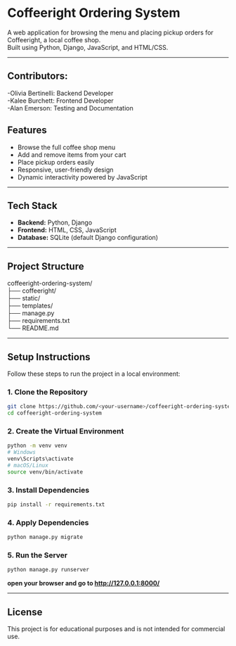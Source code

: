 # Coffeeright Ordering System

A web application for browsing the menu and placing pickup orders for Coffeeright, a local coffee shop.  
Built using Python, Django, JavaScript, and HTML/CSS.

---

## Contributors: 
-Olivia Bertinelli: Backend Developer\
-Kalee Burchett: Frontend Developer\
-Alan Emerson: Testing and Documentation


##  Features

- Browse the full coffee shop menu
- Add and remove items from your cart
- Place pickup orders easily
- Responsive, user-friendly design
- Dynamic interactivity powered by JavaScript

---

##  Tech Stack

- **Backend:** Python, Django  
- **Frontend:** HTML, CSS, JavaScript  
- **Database:** SQLite (default Django configuration)  

---
## Project Structure

coffeeright-ordering-system/\
├── coffeeright/  \
├── static/       \
├── templates/      \
├── manage.py\
├── requirements.txt\
└── README.md

---

##  Setup Instructions

Follow these steps to run the project in a local environment:

### 1. Clone the Repository
```bash
git clone https://github.com/<your-username>/coffeeright-ordering-system.git
cd coffeeright-ordering-system
```

### 2. Create the Virtual Environment
```bash
python -m venv venv
# Windows
venv\Scripts\activate
# macOS/Linux
source venv/bin/activate
```

### 3. Install Dependencies
```bash
pip install -r requirements.txt
```

### 4. Apply Dependencies
```bash
python manage.py migrate
```

### 5. Run the Server
```bash
python manage.py runserver
```
**open your browser and go to http://127.0.0.1:8000/**

---

## License
This project is for educational purposes and is not intended for commercial use.
